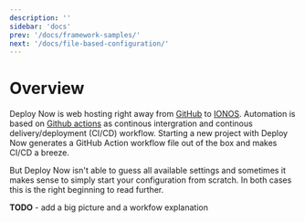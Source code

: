 ```yaml
---
description: ''
sidebar: 'docs'
prev: '/docs/framework-samples/'
next: '/docs/file-based-configuration/'
---
```


# Overview

Deploy Now is web hosting right away from [GitHub](https://github.com/) to [IONOS](https://ionos.com). Automation is based on [Github actions](https://github.com/features/actions) as continous intergration and continous delivery/deployment (CI/CD) workflow. Starting a new project with Deploy Now generates a GitHub Action workflow file out of the box and makes CI/CD a breeze.

But Deploy Now isn't able to guess all available settings and sometimes it makes sense to simply start your configuration from scratch. In both cases this is the right beginning to read further.

**TODO** - add a big picture and a workfow explanation

